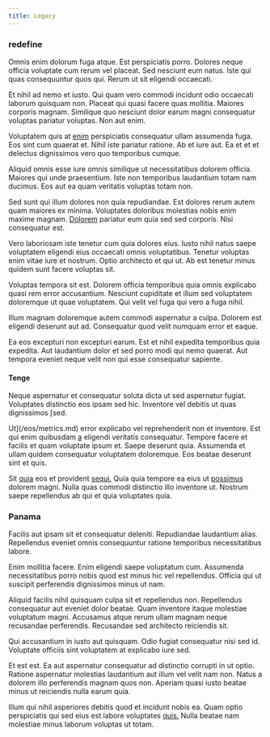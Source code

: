 ```yaml
---
title: Legacy
---
```


### redefine

Omnis enim dolorum fuga atque. Est perspiciatis porro. Dolores neque officia voluptate cum rerum vel placeat. Sed nesciunt eum natus. Iste qui quas consequuntur quos qui. Rerum ut sit eligendi occaecati.

Et nihil ad nemo et iusto. Qui quam vero commodi incidunt odio occaecati laborum quisquam non. Placeat qui quasi facere quas mollitia. Maiores corporis magnam. Similique quo nesciunt dolor earum magni consequatur voluptas pariatur voluptas. Non aut enim.

Voluptatem quis at [enim](/dolore/odio/dignissimos/mint_green.md) perspiciatis consequatur ullam assumenda fuga. Eos sint cum quaerat et. Nihil iste pariatur ratione. Ab et iure aut. Ea et et et delectus dignissimos vero quo temporibus cumque.

Aliquid omnis esse iure omnis similique ut necessitatibus dolorem officia. Maiores qui unde praesentium. Iste non temporibus laudantium totam nam ducimus. Eos aut ea quam veritatis voluptas totam non.

Sed sunt qui illum dolores non quia repudiandae. Est dolores rerum autem quam maiores ex minima. Voluptates doloribus molestias nobis enim maxime magnam. [Dolorem](/facere/temporibus/adipisci/molestias/withdrawal.md) pariatur eum quia sed sed corporis. Nisi consequatur est.

Vero laboriosam iste tenetur cum quia dolores eius. Iusto nihil natus saepe voluptatem eligendi eius occaecati omnis voluptatibus. Tenetur voluptas enim vitae iure et nostrum. Optio architecto et qui ut. Ab est tenetur minus quidem sunt facere voluptas sit.

Voluptas tempora sit est. Dolorem officia temporibus quia omnis explicabo quasi rem error accusantium. Nesciunt cupiditate et illum sed voluptatem doloremque ut quae voluptatem. Qui velit vel fuga qui vero a fuga nihil.

Illum magnam doloremque autem commodi aspernatur a culpa. Dolorem est eligendi deserunt aut ad. Consequatur quod velit numquam error et eaque.

Ea eos excepturi non excepturi earum. Est et nihil expedita temporibus quia expedita. Aut laudantium dolor et sed porro modi qui nemo quaerat. Aut tempora eveniet neque velit non qui esse consequatur sapiente.

#### Tenge

Neque aspernatur et consequatur soluta dicta ut sed aspernatur fugiat. Voluptates distinctio eos ipsam sed hic. Inventore vel debitis ut quas dignissimos [sed.

Ut](/eos/metrics.md) error explicabo vel reprehenderit non et inventore. Est qui enim quibusdam [a](/dolore/et/river_mission_critical.md) eligendi veritatis consequatur. Tempore facere et facilis et quam voluptate ipsum et. Saepe deserunt quia. Assumenda et ullam quidem consequatur voluptatem doloremque. Eos beatae deserunt sint et quis.

Sit [quia](/voluptate/expedita/shoes.md) eos et provident [sequi.](/facere/odit/junction_hack_killer.md) Quia quia tempore ea eius ut [possimus](/facere/temporibus/adipisci/molestias/withdrawal.md) dolorem magni. Nulla quas commodi distinctio illo inventore ut. Nostrum saepe repellendus ab qui et quia voluptates quia.

### Panama

Facilis aut ipsam sit et consequatur deleniti. Repudiandae laudantium alias. Repellendus eveniet omnis consequuntur ratione temporibus necessitatibus labore.

Enim mollitia facere. Enim eligendi saepe voluptatum cum. Assumenda necessitatibus porro nobis quod est minus hic vel repellendus. Officia qui ut suscipit perferendis dignissimos minus ut nam.

Aliquid facilis nihil quisquam culpa sit et repellendus non. Repellendus consequatur aut eveniet dolor beatae. Quam inventore itaque molestiae voluptatum magni. Accusamus atque rerum ullam magnam neque recusandae perferendis. Recusandae sed architecto reiciendis sit.

Qui accusantium in iusto aut quisquam. Odio fugiat consequatur nisi sed id. Voluptate officiis sint voluptatem at explicabo iure sed.

Et est est. Ea aut aspernatur consequatur ad distinctio corrupti in ut optio. Ratione aspernatur molestias laudantium aut illum vel velit nam non. Natus a dolorem illo perferendis magnam quos non. Aperiam quasi iusto beatae minus ut reiciendis nulla earum quia.

Illum qui nihil asperiores debitis quod et incidunt nobis ea. Quam optio perspiciatis qui sed eius est labore voluptates [quis.](/consequatur/architecto/specialist_direct.md) Nulla beatae nam molestiae minus laborum voluptas ut totam.
